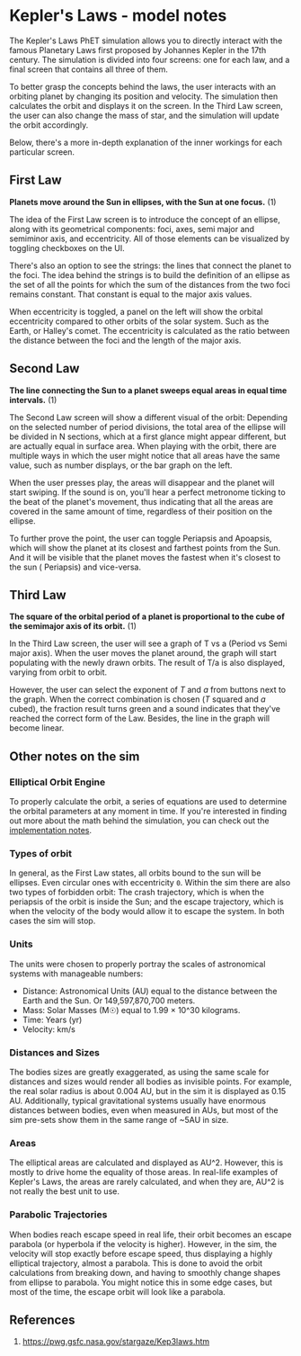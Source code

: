 # Kepler's Laws - model notes

The Kepler's Laws PhET simulation allows you to directly interact with the famous Planetary Laws first proposed by
Johannes Kepler in the 17th century. The simulation is divided into four screens: one for each law, and a final screen
that contains all three of them.

To better grasp the concepts behind the laws, the user interacts with an orbiting planet by changing its position and
velocity. The simulation then calculates the orbit and displays it on the screen. In the Third Law screen, the user can
also change the mass of star, and the simulation will update the orbit accordingly.

Below, there's a more in-depth explanation of the inner workings for each particular screen.

## First Law

**Planets move around the Sun in ellipses, with the Sun at one focus.** (1)

The idea of the First Law screen is to introduce the concept of an ellipse, along with its geometrical components: foci,
axes, semi major and semiminor axis, and eccentricity. All of those elements can be visualized by toggling checkboxes on
the UI.

There's also an option to see the strings: the lines that connect the planet to the foci. The idea behind the strings is
to build the definition of an ellipse as the set of all the points for which the sum of the distances from the two foci
remains constant. That constant is equal to the major axis values.

When eccentricity is toggled, a panel on the left will show the orbital eccentricity compared to other orbits of the
solar system. Such as the Earth, or Halley's comet. The eccentricity is calculated as the ratio between the distance
between the foci and the length of the major axis.

## Second Law

**The line connecting the Sun to a planet sweeps equal areas in equal time intervals.** (1)

The Second Law screen will show a different visual of the orbit: Depending on the selected number of period divisions,
the total area of the ellipse will be divided in N sections, which at a first glance might appear different, but are
actually equal in surface area. When playing with the orbit, there are multiple ways in which the user might notice that
all areas have the same value, such as number displays, or the bar graph on the left.

When the user presses play, the areas will disappear and the planet will start swiping. If the sound is on, you'll hear
a perfect metronome ticking to the beat of the planet's movement, thus indicating that all the areas are covered in the
same amount of time, regardless of their position on the ellipse.

To further prove the point, the user can toggle Periapsis and Apoapsis, which will show the planet at its closest and
farthest points from the Sun. And it will be visible that the planet moves the fastest when it's closest to the sun (
Periapsis) and vice-versa.

## Third Law

**The square of the orbital period of a planet is proportional to the cube of the semimajor axis of its orbit.** (1)

In the Third Law screen, the user will see a graph of T vs a (Period vs Semi major axis). When the user moves the planet
around, the graph will start populating with the newly drawn orbits. The result of T/a is also displayed, varying from
orbit to orbit.

However, the user can select the exponent of _T_ and _a_ from buttons next to the graph. When the correct combination is
chosen (_T_ squared and _a_ cubed), the fraction result turns green and a sound indicates that they've reached the
correct form of the Law. Besides, the line in the graph will become linear.

## Other notes on the sim

### Elliptical Orbit Engine

To properly calculate the orbit, a series of equations are used to determine the orbital parameters at any moment in
time. If you're interested in finding out more about the math behind the simulation, you can check out
the [implementation notes](https://github.com/phetsims/keplers-laws/blob/main/doc/implementation-notes.md).

### Types of orbit

In general, as the First Law states, all orbits bound to the sun will be ellipses. Even circular ones with eccentricity
`0`. Within the sim there are also two types of forbidden orbit: The crash trajectory, which is when the periapsis of
the orbit is inside the Sun; and the escape trajectory, which is when the velocity of the body would allow it to escape
the system. In both cases the sim will stop.

### Units

The units were chosen to properly portray the scales of astronomical systems with manageable numbers:

* Distance: Astronomical Units (AU) equal to the distance between the Earth and the Sun. Or 149,597,870,700 meters.
* Mass: Solar Masses (M☉) equal to 1.99 × 10^30 kilograms.
* Time: Years (yr)
* Velocity: km/s

### Distances and Sizes

The bodies sizes are greatly exaggerated, as using the same scale for distances and sizes would render all bodies as
invisible points. For example, the real solar radius is about 0.004 AU, but in the sim it is displayed as 0.15 AU.
Additionally, typical gravitational systems usually have enormous distances between bodies, even when measured in AUs,
but most of the sim pre-sets show them in the same range of ~5AU in size.

### Areas

The elliptical areas are calculated and displayed as AU^2. However, this is mostly to drive home the equality of those
areas. In real-life examples of Kepler's Laws, the areas are rarely calculated, and when they are, AU^2 is not really
the best unit to use.

### Parabolic Trajectories

When bodies reach escape speed in real life, their orbit becomes an escape parabola (or hyperbola if the velocity is
higher). However, in the sim, the velocity will stop exactly before escape speed, thus displaying a highly elliptical
trajectory, almost a parabola. This is done to avoid the orbit calculations from breaking down, and having to smoothly
change shapes from ellipse to parabola. You might notice this in some edge cases, but most of the time, the escape orbit
will look like a parabola.

## References

1. https://pwg.gsfc.nasa.gov/stargaze/Kep3laws.htm
